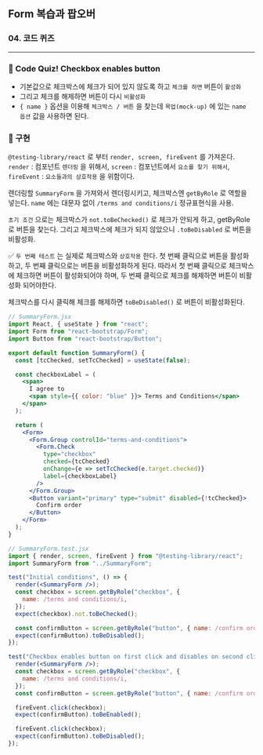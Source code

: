 ## Form 복습과 팝오버

### 04. 코드 퀴즈
---------------------------------------------

### 📌 Code Quiz! Checkbox enables button

- 기본값으로 체크박스에 체크가 되어 있지 않도록 하고 `체크를 하면` 버튼이 `활성화`
- 그리고 체크를 해제하면 버튼이 다시 `비활성화`
- `{ name }` 옵션을 이용해 `체크박스 / 버튼` 을 찾는데 `목업(mock-up)` 에 있는 `name 옵션` 값을 사용하면 된다.

### 📌 구현

`@testing-library/react` 로 부터 `render, screen, fireEvent` 를 가져온다.
`render` : 컴포넌트 `렌더링` 을 위해서,
`screen` : 컴포넌트에서 `요소를 찾기 위해서`,
`fireEvent` : `요소들과의 상호작용` 을 위함이다.

렌더링할 `SummaryForm` 을 가져와서 렌더링시키고, 체크박스엔 `getByRole` 로 역할을 넣는다.
`name` 에는 대문자 없이 `/terms and conditions/i` 정규표현식을 사용.

`초기 조건` 으로는 체크박스가 `not.toBeChecked()` 로 체크가 안되게 하고, getByRole로 버튼을 찾는다. 
그리고 체크박스에 체크가 되지 않았으니 `.toBeDisabled` 로 버튼을 비활성화.

✅ `두 번째 테스트` 는 실제로 체크박스와 `상호작용` 한다.
첫 번째 클릭으로 버튼을 활성화하고, 두 번째 클릭으로는 버튼을 비활성화하게 된다.
따라서 첫 번째 클릭으로 체크박스에 체크하면 버튼이 활성화되어야 하며, 두 번째 클릭으로 체크를 해제하면 버튼이 비활성화 되어야한다.

체크박스를 다시 클릭해 체크를 해제하면 `toBeDisabled()` 로 버튼이 비활성화된다.


```jsx
// SummaryForm.jsx
import React, { useState } from "react";
import Form from "react-bootstrap/Form";
import Button from "react-bootstrap/Button";

export default function SummaryForm() {
  const [tcChecked, setTcChecked] = useState(false);

  const checkboxLabel = (
    <span>
      I agree to
      <span style={{ color: "blue" }}> Terms and Conditions</span>
    </span>
  );

  return (
    <Form>
      <Form.Group controlId="terms-and-conditions">
        <Form.Check
          type="checkbox"
          checked={tcChecked}
          onChange={e => setTcChecked(e.target.checked)}
          label={checkboxLabel}
        />
      </Form.Group>
      <Button variant="primary" type="submit" disabled={!tcChecked}>
        Confirm order
      </Button>
    </Form>
  );
}

// SummaryForm.test.jsx
import { render, screen, fireEvent } from "@testing-library/react";
import SummaryForm from "../SummaryForm";

test("Initial conditions", () => {
  render(<SummaryForm />);
  const checkbox = screen.getByRole("checkbox", {
    name: /terms and conditions/i,
  });
  expect(checkbox).not.toBeChecked();

  const confirmButton = screen.getByRole("button", { name: /confirm order/i });
  expect(confirmButton).toBeDisabled();
});

test("Checkbox enables button on first click and disables on second click", () => {
  render(<SummaryForm />);
  const checkbox = screen.getByRole("checkbox", {
    name: /terms and conditions/i,
  });
  const confirmButton = screen.getByRole("button", { name: /confirm order/i });

  fireEvent.click(checkbox);
  expect(confirmButton).toBeEnabled();

  fireEvent.click(checkbox);
  expect(confirmButton).toBeDisabled();
});

```